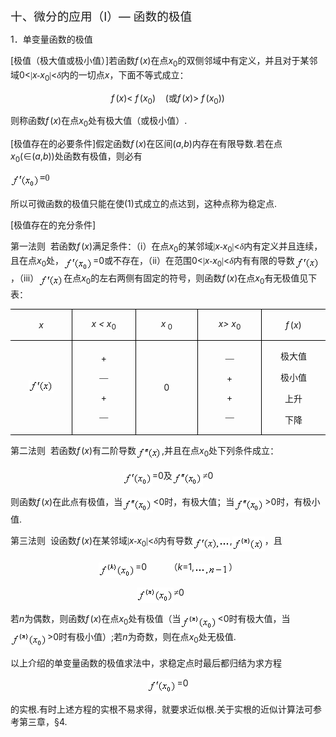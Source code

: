 <div class=Section1>
<p class=MsoNormal><span lang=ZH-CN style='font-size:14.0pt;font-family:宋体_GB2312'>十</span><span
lang=ZH-CN style='font-size:14.0pt;font-family:宋体_GB2312'>、</span><span
lang=ZH-CN style='font-size:14.0pt;font-family:宋体_GB2312'>微分的应用（</span><span
lang=EN-US style='font-size:14.0pt'>I</span><span lang=ZH-CN style='font-size:
14.0pt;font-family:宋体_GB2312'>）</span><span lang=EN-US style='font-size:14.0pt'>—</span><span
lang=EN-US style='font-size:14.0pt'> </span><span lang=ZH-CN style='font-size:
14.0pt;font-family:宋体_GB2312'>函数的极值</span></p>
<p class=MsoNormal><span lang=EN-US>1</span><span lang=ZH-CN style='font-family:
宋体_GB2312'>．单变量函数的极值</span></p>
<p class=MsoNormal><span lang=EN-US>[</span><span lang=ZH-CN style='font-family:
宋体_GB2312'>极值（极大值或极小值）</span><span lang=EN-US>]</span><span lang=ZH-CN
style='font-family:宋体_GB2312'>若函数</span><i><span lang=EN-US>f</span></i><i><span
lang=EN-US style='font-size:5.5pt'> </span></i><span lang=EN-US>(<i>x</i>)</span><span
lang=ZH-CN style='font-family:宋体_GB2312'>在点</span><i><span lang=EN-US>x</span></i><sub><span
lang=EN-US>0</span></sub><span lang=ZH-CN style='font-family:宋体_GB2312'>的双侧邻域中有定义，并且对于某邻域</span><span
lang=EN-US>0&lt;</span><span lang=EN-US style='font-family:宋体_GB2312'>|</span><i><span
lang=EN-US>x</span></i><span lang=EN-US style='font-family:宋体_GB2312'>-</span><i><span
lang=EN-US>x</span></i><sub><span lang=EN-US>0</span></sub><span lang=EN-US
style='font-family:宋体_GB2312'>|</span><span lang=EN-US>&lt;</span><i><span
lang=ZH-CN style='font-family:宋体_GB2312'>δ</span></i><span lang=ZH-CN
style='font-family:宋体_GB2312'>内的一切点</span><i><span lang=EN-US>x</span></i><span
lang=ZH-CN style='font-family:宋体_GB2312'>，下面不等式成立：</span></p>
<p class=MsoNormal align=center style='text-align:center'><i><span lang=EN-US>f</span></i><i><span
lang=EN-US style='font-size:5.5pt'> </span></i><span lang=EN-US>(<i>x</i>)&lt;<i>
f</i></span><i><span lang=EN-US style='font-size:5.5pt'> </span></i><span
lang=EN-US>(<i>x</i><sub>0</sub>)&nbsp;&nbsp;&nbsp; (</span><span lang=ZH-CN
style='font-family:宋体_GB2312'>或</span><i><span lang=EN-US>f</span></i><i><span
lang=EN-US style='font-size:5.5pt'> </span></i><span lang=EN-US>(<i>x</i>)&gt;<i>
f</i></span><i><span lang=EN-US style='font-size:5.5pt'> </span></i><span
lang=EN-US>(<i>x</i><sub>0</sub>))</span></p>
<p class=MsoNormal><span lang=ZH-CN style='font-family:宋体_GB2312'>则称函数</span><i><span
lang=EN-US>f</span></i><i><span lang=EN-US style='font-size:5.5pt'> </span></i><span
lang=EN-US>(<i>x</i>)</span><span lang=ZH-CN style='font-family:宋体_GB2312'>在点</span><i><span
lang=EN-US>x</span></i><sub><span lang=EN-US>0</span></sub><span lang=ZH-CN
style='font-family:宋体_GB2312'>处有极大值（或极小值）</span><span lang=EN-US>.</span></p>
<p class=MsoNormal><span lang=EN-US>[</span><span lang=ZH-CN style='font-family:
宋体_GB2312'>极值存在的必要条件</span><span lang=EN-US>]</span><span lang=ZH-CN
style='font-family:宋体_GB2312'>假定函数</span><i><span lang=EN-US>f</span></i><i><span
lang=EN-US style='font-size:5.5pt'> </span></i><span lang=EN-US>(<i>x</i>)</span><span
lang=ZH-CN style='font-family:宋体_GB2312'>在区间</span><span lang=EN-US>(<i>a</i>,<i>b</i>)</span><span
lang=ZH-CN style='font-family:宋体_GB2312'>内存在有限导数</span><span lang=EN-US>.</span><span
lang=ZH-CN style='font-family:宋体_GB2312'>若在点</span><i><span lang=EN-US>x</span></i><sub><span
lang=EN-US>0</span></sub><span lang=EN-US>(</span><span lang=ZH-CN
style='font-family:宋体_GB2312'>∈</span><span lang=EN-US>(<i>a</i>,<i>b</i>))</span><span
lang=ZH-CN style='font-family:宋体_GB2312'>处函数有极值，则必有</span></p>
<pre style='text-align:right' align=right><sub><span lang=EN-US
style='font-size:10.5pt'><img width=47 height=24
src="res/17e9d95da129bdd93c34fb6cc6aaaa52_5488_files/image002.gif" u1:shapes="_x0000_i1025"
align=absmiddle></span></sub><span lang=EN-US>=</span><span lang=EN-US
style='font-family:"Times New Roman"'>0&nbsp;&nbsp;&nbsp;&nbsp;&nbsp;&nbsp;&nbsp;&nbsp;&nbsp;&nbsp;&nbsp;&nbsp;&nbsp;&nbsp; </span><span
lang=EN-US>&nbsp;&nbsp;&nbsp;&nbsp;&nbsp;&nbsp;&nbsp;&nbsp;&nbsp;&nbsp;&nbsp;&nbsp;&nbsp;&nbsp;&nbsp;&nbsp;&nbsp;&nbsp;&nbsp;&nbsp;&nbsp;&nbsp; &nbsp;&nbsp;&nbsp;&nbsp;&nbsp;&nbsp;&nbsp;&nbsp;&nbsp;&nbsp;&nbsp;&nbsp;&nbsp;&nbsp;&nbsp;&nbsp;&nbsp;&nbsp;&nbsp;&nbsp;&nbsp;&nbsp;&nbsp;&nbsp;&nbsp;&nbsp;&nbsp;&nbsp;&nbsp;&nbsp; </span><span
lang=EN-US style='font-family:"Times New Roman"'>(1)</span></pre>
<p class=MsoNormal><span lang=ZH-CN style='font-family:宋体_GB2312'>所以可微函数的极值只能在使</span><span
lang=EN-US>(1)</span><span lang=ZH-CN style='font-family:宋体_GB2312'>式成立的点达到，这种点称为稳定点</span><span
lang=EN-US>.</span></p>
<p class=MsoNormal><span lang=EN-US>[</span><span lang=ZH-CN style='font-family:
宋体_GB2312'>极值存在的充分条件</span><span lang=EN-US>]</span></p>
<p class=MsoNormal><span lang=ZH-CN style='font-family:宋体_GB2312'>第一法则</span><span
lang=EN-US>&nbsp; </span><span lang=ZH-CN style='font-family:宋体_GB2312'>若函数</span><i><span
lang=EN-US>f</span></i><i><span lang=EN-US style='font-size:5.5pt'> </span></i><span
lang=EN-US>(<i>x</i>)</span><span lang=ZH-CN style='font-family:宋体_GB2312'>满足条件：（</span><span
lang=EN-US>i</span><span lang=ZH-CN style='font-family:宋体_GB2312'>）在点</span><i><span
lang=EN-US>x</span></i><sub><span lang=EN-US>0</span></sub><span lang=ZH-CN
style='font-family:宋体_GB2312'>的某邻域</span><span lang=EN-US style='font-family:
宋体_GB2312'>|</span><i><span lang=EN-US>x</span></i><span lang=EN-US
style='font-family:宋体_GB2312'>-</span><i><span lang=EN-US>x</span></i><sub><span
lang=EN-US>0</span></sub><span lang=EN-US style='font-family:宋体_GB2312'>|</span><span
lang=EN-US>&lt;</span><i><span lang=ZH-CN style='font-family:宋体_GB2312'>δ</span></i><span
lang=ZH-CN style='font-family:宋体_GB2312'>内有定义并且连续，且在点</span><i><span
lang=EN-US>x</span></i><sub><span lang=EN-US>0</span></sub><span lang=ZH-CN
style='font-family:宋体_GB2312'>处，</span><sub><span lang=EN-US style='font-size:
10.5pt'><img width=47 height=24
src="res/17e9d95da129bdd93c34fb6cc6aaaa52_5488_files/image003.gif" u1:shapes="_x0000_i1026"
align=absmiddle></span></sub><span lang=EN-US>=0</span><span lang=ZH-CN
style='font-family:宋体_GB2312'>或不存在，（</span><span lang=EN-US>ii</span><span
lang=ZH-CN style='font-family:宋体_GB2312'>）在范围</span><span lang=EN-US>0&lt;</span><span
lang=EN-US style='font-family:宋体_GB2312'>|</span><i><span lang=EN-US>x</span></i><span
lang=EN-US style='font-family:宋体_GB2312'>-</span><i><span lang=EN-US>x</span></i><sub><span
lang=EN-US>0</span></sub><span lang=EN-US style='font-family:宋体_GB2312'>|</span><span
lang=EN-US>&lt;</span><i><span lang=ZH-CN style='font-family:宋体_GB2312'>δ</span></i><span
lang=ZH-CN style='font-family:宋体_GB2312'>内有有限的导数</span><sub><span lang=EN-US
style='font-size:10.5pt'><img width=40 height=21
src="res/17e9d95da129bdd93c34fb6cc6aaaa52_5488_files/image005.gif" u1:shapes="_x0000_i1027"
align=absmiddle></span></sub><span lang=ZH-CN style='font-family:宋体_GB2312'>，（</span><span
lang=EN-US>iii</span><span lang=ZH-CN style='font-family:宋体_GB2312'>）</span><sub><span
lang=EN-US style='font-size:10.5pt'><img width=40 height=21
src="res/17e9d95da129bdd93c34fb6cc6aaaa52_5488_files/image007.gif" u1:shapes="_x0000_i1028"
align=absmiddle></span></sub><span lang=ZH-CN style='font-family:宋体_GB2312'>在点</span><i><span
lang=EN-US>x</span></i><sub><span lang=EN-US>0</span></sub><span lang=ZH-CN
style='font-family:宋体_GB2312'>的左右两侧有固定的符号，则函数</span><i><span lang=EN-US>f</span></i><i><span
lang=EN-US style='font-size:5.5pt'> </span></i><span lang=EN-US>(<i>x</i>)</span><span
lang=ZH-CN style='font-family:宋体_GB2312'>在点</span><i><span lang=EN-US>x</span></i><sub><span
lang=EN-US>0</span></sub><span lang=ZH-CN style='font-family:宋体_GB2312'>有无极值见下表：</span></p>
<table class=MsoNormalTable border=1 cellspacing=0 cellpadding=0
 style='border-collapse:collapse;border:none'>
 <tr style='height:22.9pt'>
  <td width=123 style='width:92.55pt;border:solid windowtext 1.0pt;border-left:
  none;padding:0mm 5.4pt 0mm 5.4pt;height:22.9pt'>
  <p class=MsoNormal align=center style='text-align:center'><i><span
  lang=EN-US>x</span></i></p>
  </td>
  <td width=123 style='width:92.55pt;border:solid windowtext 1.0pt;border-left:
  none;padding:0mm 5.4pt 0mm 5.4pt;height:22.9pt'>
  <p class=MsoNormal align=center style='text-align:center'><i><span
  lang=EN-US>x &lt; x</span></i><sub><span lang=EN-US>0</span></sub></p>
  </td>
  <td width=123 style='width:92.55pt;border:solid windowtext 1.0pt;border-left:
  none;padding:0mm 5.4pt 0mm 5.4pt;height:22.9pt'>
  <p class=MsoNormal align=center style='text-align:center'><i><span
  lang=EN-US>x</span></i><sub><span lang=EN-US> 0</span></sub></p>
  </td>
  <td width=123 style='width:92.55pt;border:solid windowtext 1.0pt;border-left:
  none;padding:0mm 5.4pt 0mm 5.4pt;height:22.9pt'>
  <p class=MsoNormal align=center style='text-align:center'><i><span
  lang=EN-US>x&gt; x</span></i><sub><span lang=EN-US>0</span></sub></p>
  </td>
  <td width=123 style='width:92.55pt;border-top:solid windowtext 1.0pt;
  border-left:none;border-bottom:solid windowtext 1.0pt;border-right:none;
  padding:0mm 5.4pt 0mm 5.4pt;height:22.9pt'>
  <p class=MsoNormal align=center style='text-align:center'><i><span
  lang=EN-US>f</span></i><i><span lang=EN-US style='font-size:5.5pt'> </span></i><span
  lang=EN-US>(<i>x</i>)</span></p>
  </td>
 </tr>
 <tr style='height:76.85pt'>
  <td width=123 style='width:92.55pt;border-top:none;border-left:none;
  border-bottom:solid windowtext 1.0pt;border-right:solid windowtext 1.0pt;
  padding:0mm 5.4pt 0mm 5.4pt;height:76.85pt'>
  <p class=MsoNormal align=center style='text-align:center'><sub><span
  lang=EN-US><img width=40 height=21
  src="res/17e9d95da129bdd93c34fb6cc6aaaa52_5488_files/image009.gif" u1:shapes="_x0000_i1037"></span></sub></p>
  </td>
  <td width=123 style='width:92.55pt;border-top:none;border-left:none;
  border-bottom:solid windowtext 1.0pt;border-right:solid windowtext 1.0pt;
  padding:0mm 5.4pt 0mm 5.4pt;height:76.85pt'>
  <p class=MsoNormal align=center style='text-align:center'><span lang=EN-US>+</span></p>
  <p class=MsoNormal align=center style='text-align:center'><span lang=ZH-CN
  style='font-family:宋体_GB2312'>—</span></p>
  <p class=MsoNormal align=center style='text-align:center'><span lang=EN-US>+</span></p>
  <p class=MsoNormal align=center style='text-align:center'><span lang=ZH-CN
  style='font-family:宋体_GB2312'>—</span></p>
  </td>
  <td width=123 style='width:92.55pt;border-top:none;border-left:none;
  border-bottom:solid windowtext 1.0pt;border-right:solid windowtext 1.0pt;
  padding:0mm 5.4pt 0mm 5.4pt;height:76.85pt'>
  <p class=MsoNormal align=center style='text-align:center'><span lang=EN-US>0</span></p>
  </td>
  <td width=123 style='width:92.55pt;border-top:none;border-left:none;
  border-bottom:solid windowtext 1.0pt;border-right:solid windowtext 1.0pt;
  padding:0mm 5.4pt 0mm 5.4pt;height:76.85pt'>
  <p class=MsoNormal align=center style='text-align:center'><span lang=ZH-CN
  style='font-family:宋体_GB2312'>—</span></p>
  <p class=MsoNormal align=center style='text-align:center'><span lang=EN-US>+</span></p>
  <p class=MsoNormal align=center style='text-align:center'><span lang=EN-US>+</span></p>
  <p class=MsoNormal align=center style='text-align:center'><span lang=ZH-CN
  style='font-family:宋体_GB2312'>—</span></p>
  </td>
  <td width=123 style='width:92.55pt;border:none;border-bottom:solid windowtext 1.0pt;
  padding:0mm 5.4pt 0mm 5.4pt;height:76.85pt'>
  <p class=MsoNormal align=center style='text-align:center'><span lang=ZH-CN
  style='font-family:宋体_GB2312'>极大值</span></p>
  <p class=MsoNormal align=center style='text-align:center'><span lang=ZH-CN
  style='font-family:宋体_GB2312'>极小值</span></p>
  <p class=MsoNormal align=center style='text-align:center'><span lang=ZH-CN
  style='font-family:宋体_GB2312'>上升</span></p>
  <p class=MsoNormal align=center style='text-align:center'><span lang=ZH-CN
  style='font-family:宋体_GB2312'>下降</span></p>
  </td>
 </tr>
</table>
<p class=MsoNormal><span lang=ZH-CN style='font-family:宋体_GB2312'>第二法则</span><span
lang=EN-US>&nbsp; </span><span lang=ZH-CN style='font-family:宋体_GB2312'>若函数</span><i><span
lang=EN-US>f</span></i><i><span lang=EN-US style='font-size:5.5pt'> </span></i><span
lang=EN-US>(<i>x</i>)</span><span lang=ZH-CN style='font-family:宋体_GB2312'>有二阶导数</span><sub><span
lang=EN-US style='font-size:10.5pt'><img width=41 height=21
src="res/17e9d95da129bdd93c34fb6cc6aaaa52_5488_files/image011.gif" u1:shapes="_x0000_i1038"
align=absmiddle></span></sub><span lang=EN-US>,</span><span lang=ZH-CN
style='font-family:宋体_GB2312'>并且在点</span><i><span lang=EN-US>x</span></i><sub><span
lang=EN-US>0</span></sub><span lang=ZH-CN style='font-family:宋体_GB2312'>处下列条件成立：</span></p>
<p class=MsoNormal align=center style='text-align:center'><sub><span
lang=EN-US style='font-size:10.5pt'><img width=47 height=24
src="res/17e9d95da129bdd93c34fb6cc6aaaa52_5488_files/image012.gif" u1:shapes="_x0000_i1039"
align=absmiddle></span></sub><span lang=EN-US>=0</span><span lang=ZH-CN
style='font-family:宋体_GB2312'>及</span><sub><span lang=EN-US style='font-size:
10.5pt'><img width=49 height=24
src="res/17e9d95da129bdd93c34fb6cc6aaaa52_5488_files/image014.gif" u1:shapes="_x0000_i1040"
align=absmiddle></span></sub><span lang=ZH-CN style='font-family:宋体_GB2312'>≠</span><span
lang=EN-US>0</span></p>
<p class=MsoNormal><span lang=ZH-CN style='font-family:宋体_GB2312'>则函数</span><i><span
lang=EN-US>f</span></i><i><span lang=EN-US style='font-size:5.5pt'> </span></i><span
lang=EN-US>(<i>x</i>)</span><span lang=ZH-CN style='font-family:宋体_GB2312'>在此点有极值，当</span><sub><span
lang=EN-US style='font-size:10.5pt'><img width=49 height=24
src="res/17e9d95da129bdd93c34fb6cc6aaaa52_5488_files/image016.gif" u1:shapes="_x0000_i1041"
align=absmiddle></span></sub><span lang=EN-US>&lt;0</span><span lang=ZH-CN
style='font-family:宋体_GB2312'>时，有极大值；当</span><sub><span lang=EN-US
style='font-size:10.5pt'><img width=49 height=24
src="res/17e9d95da129bdd93c34fb6cc6aaaa52_5488_files/image018.gif" u1:shapes="_x0000_i1042"
align=absmiddle></span></sub><span lang=EN-US>&gt;0</span><span lang=ZH-CN
style='font-family:宋体_GB2312'>时，有极小值</span><span lang=EN-US>.</span></p>
<p class=MsoNormal><span lang=ZH-CN style='font-family:宋体_GB2312'>第三法则</span><span
lang=EN-US>&nbsp; </span><span lang=ZH-CN style='font-family:宋体_GB2312'>设函数</span><i><span
lang=EN-US>f</span></i><i><span lang=EN-US style='font-size:5.5pt'> </span></i><span
lang=EN-US>(<i>x</i>)</span><span lang=ZH-CN style='font-family:宋体_GB2312'>在某邻域</span><span
lang=EN-US style='font-family:宋体_GB2312'>|</span><i><span lang=EN-US>x</span></i><span
lang=EN-US style='font-family:宋体_GB2312'>-</span><i><span lang=EN-US>x</span></i><sub><span
lang=EN-US>0</span></sub><span lang=EN-US style='font-family:宋体_GB2312'>|</span><span
lang=EN-US>&lt;</span><i><span lang=ZH-CN style='font-family:宋体_GB2312'>δ</span></i><span
lang=ZH-CN style='font-family:宋体_GB2312'>内有导数</span><sub><span lang=EN-US
style='font-size:10.5pt'><img width=59 height=21
src="res/17e9d95da129bdd93c34fb6cc6aaaa52_5488_files/image020.gif" u1:shapes="_x0000_i1043"
align=absmiddle></span></sub><span lang=EN-US>,</span><sub><span lang=EN-US
style='font-size:10.5pt'><img width=52 height=24
src="res/17e9d95da129bdd93c34fb6cc6aaaa52_5488_files/image022.gif" u1:shapes="_x0000_i1044"
align=absmiddle></span></sub><span lang=ZH-CN style='font-family:宋体_GB2312'>，且</span></p>
<p class=MsoNormal align=center style='text-align:center'><sub><span
lang=EN-US style='font-size:10.5pt'><img width=59 height=25
src="res/17e9d95da129bdd93c34fb6cc6aaaa52_5488_files/image024.gif" u1:shapes="_x0000_i1045"
align=absmiddle></span></sub><span lang=EN-US>=0&nbsp;&nbsp;&nbsp;&nbsp;&nbsp;&nbsp;&nbsp;&nbsp; </span><span
lang=ZH-CN style='font-family:宋体_GB2312'>（</span><i><span lang=EN-US>k</span></i><span
lang=EN-US>=1,<sub><img width=55 height=21
src="res/17e9d95da129bdd93c34fb6cc6aaaa52_5488_files/image026.gif" u1:shapes="_x0000_i1046"
align=absmiddle></sub></span><span lang=ZH-CN style='font-family:宋体_GB2312'>）</span></p>
<p class=MsoNormal align=center style='text-align:center'><sub><span
lang=EN-US style='font-size:10.5pt'><img width=59 height=25
src="res/17e9d95da129bdd93c34fb6cc6aaaa52_5488_files/image028.gif" u1:shapes="_x0000_i1047"
align=absmiddle></span></sub><span lang=ZH-CN style='font-family:宋体_GB2312'>≠</span><span
lang=EN-US>0&nbsp;&nbsp;&nbsp;&nbsp;&nbsp;&nbsp; </span></p>
<p class=MsoNormal><span lang=ZH-CN style='font-family:宋体_GB2312'>若</span><i><span
lang=EN-US>n</span></i><span lang=ZH-CN style='font-family:宋体_GB2312'>为偶数，则函数</span><i><span
lang=EN-US>f</span></i><i><span lang=EN-US style='font-size:5.5pt'> </span></i><span
lang=EN-US>(<i>x</i>)</span><span lang=ZH-CN style='font-family:宋体_GB2312'>在点</span><i><span
lang=EN-US>x</span></i><sub><span lang=EN-US>0</span></sub><span lang=ZH-CN
style='font-family:宋体_GB2312'>处有极值（当</span><sub><span lang=EN-US
style='font-size:10.5pt'><img width=59 height=25
src="res/17e9d95da129bdd93c34fb6cc6aaaa52_5488_files/image029.gif" u1:shapes="_x0000_i1048"
align=absmiddle></span></sub><span lang=EN-US>&lt;0</span><span lang=ZH-CN
style='font-family:宋体_GB2312'>时有极大值，当</span><sub><span lang=EN-US
style='font-size:10.5pt'><img width=59 height=25
src="res/17e9d95da129bdd93c34fb6cc6aaaa52_5488_files/image030.gif" u1:shapes="_x0000_i1049"
align=absmiddle></span></sub><span lang=EN-US>&gt;0</span><span lang=ZH-CN
style='font-family:宋体_GB2312'>时有极小值）</span><span lang=EN-US>;</span><span
lang=ZH-CN style='font-family:宋体_GB2312'>若</span><i><span lang=EN-US>n</span></i><span
lang=ZH-CN style='font-family:宋体_GB2312'>为奇数，则在点</span><i><span lang=EN-US>x</span></i><sub><span
lang=EN-US>0</span></sub><span lang=ZH-CN style='font-family:宋体_GB2312'>处无极值</span><span
lang=EN-US>.</span></p>
<p class=MsoNormal><span lang=ZH-CN style='font-family:宋体_GB2312'>以上介绍的单变量函数的极值求法中，求稳定点时最后都归结为求方程</span></p>
<p class=MsoNormal align=center style='text-align:center'><sub><span
lang=EN-US style='font-size:10.5pt'><img width=47 height=24
src="res/17e9d95da129bdd93c34fb6cc6aaaa52_5488_files/image031.gif" u1:shapes="_x0000_i1050"
align=absmiddle></span></sub><span lang=EN-US>=0</span></p>
<p class=MsoNormal><span lang=ZH-CN style='font-family:宋体_GB2312'>的实根</span><span
lang=EN-US>.</span><span lang=ZH-CN style='font-family:宋体_GB2312'>有时上述方程的实根不易求得，就要求近似根</span><span
lang=EN-US>.</span><span lang=ZH-CN style='font-family:宋体_GB2312'>关于实根的近似计算法可参考第三章，</span><span
lang=EN-US>§4.</span></p>
</div>